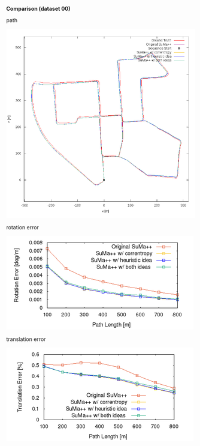 **Comparison (dataset 00)**

path 

![path](https://github.com/anthonypan08/568_final_project/blob/jeremy/compare/00/00.png)


rotation error 

![rotation  error](https://github.com/anthonypan08/568_final_project/blob/jeremy/compare/00/avg_rl.png)


translation error 

![translation error](https://github.com/anthonypan08/568_final_project/blob/jeremy/compare/00/avg_tl.png)

